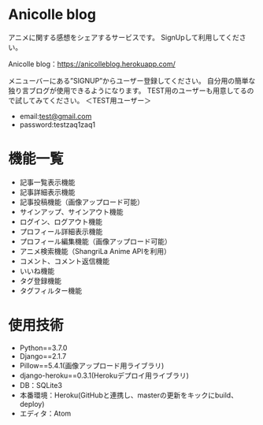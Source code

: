 # Anicolle blog
アニメに関する感想をシェアするサービスです。
SignUpして利用してください。

Anicolle blog：https://anicolleblog.herokuapp.com/

メニューバーにある”SIGNUP”からユーザー登録してください。
自分用の簡単な独り言ブログが使用できるようになります。
TEST用のユーザーも用意してるので試してみてください。
＜TEST用ユーザー＞

- email:test@gmail.com
- password:testzaq1zaq1

# 機能一覧
- 記事一覧表示機能
- 記事詳細表示機能
- 記事投稿機能（画像アップロード可能）
- サインアップ、サインアウト機能
- ログイン、ログアウト機能
- プロフィール詳細表示機能
- プロフィール編集機能（画像アップロード可能）
- アニメ検索機能（ShangriLa Anime APIを利用）
- コメント、コメント返信機能
- いいね機能
- タグ登録機能
- タグフィルター機能

# 使用技術
- Python==3.7.0
- Django==2.1.7
- Pillow==5.4.1(画像アップロード用ライブラリ)
- django-heroku==0.3.1(Herokuデプロイ用ライブラリ)
- DB：SQLite3
- 本番環境：Heroku(GitHubと連携し、masterの更新をキックにbuild、deploy)
- エディタ：Atom
